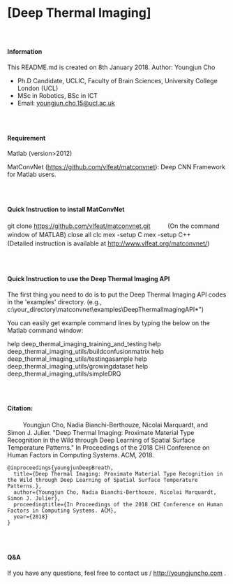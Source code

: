 # [Deep Thermal Imaging]
##### 　 　
#### Information
 This README.md is created on 8th January 2018.
 Author: Youngjun Cho
 * Ph.D Candidate, UCLIC, Faculty of Brain Sciences, University College London (UCL)
 * MSc in Robotics, BSc in ICT
 * Email: youngjun.cho.15@ucl.ac.uk

##### 　 　
#### Requirement
  Matlab (version>2012)
  
  MatConvNet (https://github.com/vlfeat/matconvnet): Deep CNN Framework for Matlab users.
  
##### 　 　
#### Quick Instruction to install MatConvNet
  git clone https://github.com/vlfeat/matconvnet.git
 　 　
  (On the command window of MATLAB)
  close all
  clc
  mex -setup C
  mex -setup C++　 　
  (Detailed instruction is available at http://www.vlfeat.org/matconvnet/)
 　 　
##### 　 　
#### Quick Instruction to use the Deep Thermal Imaging API
  The first thing you need to do is to put the Deep Thermal Imaging API codes in the 'examples' directory.
  (e.g., c:\your_directory\matconvnet\examples\DeepThermalImagingAPI\*")
     


  You can easily get example command lines by typing the below on the Matlab command window:
   

  help deep_thermal_imaging_training_and_testing
  help deep_thermal_imaging_utils/buildconfusionmatrix
  help deep_thermal_imaging_utils/testingasample
  help deep_thermal_imaging_utils/growingdataset
  help deep_thermal_imaging_utils/simpleDRQ

##### 　 　
#### Citation:
 　 　
Youngjun Cho, Nadia Bianchi-Berthouze, Nicolai Marquardt, and Simon J. Julier. "Deep Thermal Imaging: Proximate Material Type Recognition in the Wild through Deep Learning of Spatial Surface Temperature Patterns." In Proceedings of the 2018 CHI Conference on Human Factors in Computing Systems. ACM, 2018.
```
@inproceedings{youngjunDeepBreath,  
  title={Deep Thermal Imaging: Proximate Material Type Recognition in the Wild through Deep Learning of Spatial Surface Temperature Patterns.},  
  author={Youngjun Cho, Nadia Bianchi-Berthouze, Nicolai Marquardt, Simon J. Julier},  
  proceedingtitle={In Proceedings of the 2018 CHI Conference on Human Factors in Computing Systems. ACM},  
  year={2018}  
}  
```

##### 　 　
#### Q&A
If you have any questions, feel free to contact us / http://youngjuncho.com .
